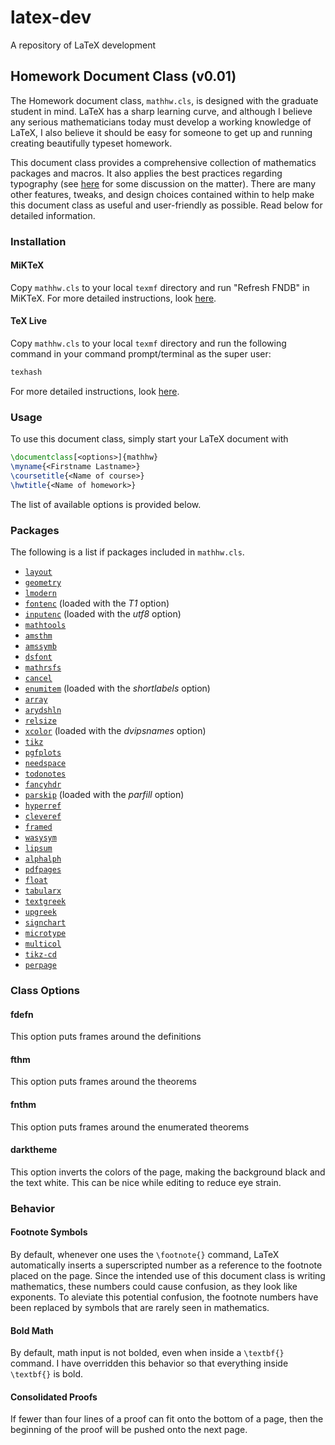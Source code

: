 # latex-dev
A repository of LaTeX development

## Homework Document Class (v0.01)
The Homework document class, `mathhw.cls`, is designed with the graduate student in mind. LaTeX has a sharp learning curve, and although I believe any serious mathematicians today must develop a working knowledge of LaTeX, I also believe it should be easy for someone to get up and running creating beautifully typeset homework. 

This document class provides a comprehensive collection of mathematics packages and macros. It also applies the best practices regarding typography (see [here](http://tex.stackexchange.com/questions/71172/why-are-default-latex-margins-so-big) for some discussion on the matter). There are many other features, tweaks, and design choices contained within to help make this document class as useful and user-friendly as possible. Read below for detailed information.

### Installation

#### MiKTeX
Copy `mathhw.cls` to your local `texmf` directory and run "Refresh FNDB" in MiKTeX. For more detailed instructions, look [here](http://tex.stackexchange.com/questions/2063/how-can-i-manually-install-a-package-on-miktex-windows).

#### TeX Live
Copy `mathhw.cls` to your local `texmf` directory and run the following command in your command prompt/terminal as the super user:
```bash
texhash
```

For more detailed instructions, look [here](http://tex.stackexchange.com/questions/96976/install-custom-cls-using-tex-live-in-local-directory).

### Usage
To use this document class, simply start your LaTeX document with
```tex
\documentclass[<options>]{mathhw}
\myname{<Firstname Lastname>}
\coursetitle{<Name of course>}
\hwtitle{<Name of homework>}
```
The list of available options is provided below.

### Packages
The following is a list if packages included in `mathhw.cls`.

- [`layout`](http://www.ctan.org/pkg/layout)
- [`geometry`](http://www.ctan.org/pkg/geometry)
- [`lmodern`](https://www.ctan.org/pkg/lm?lang=en)
- [`fontenc`](http://www.ctan.org/pkg/fontenc) (loaded with the *T1* option)
- [`inputenc`](http://www.ctan.org/pkg/inputenc) (loaded with the *utf8* option)
- [`mathtools`](http://www.ctan.org/pkg/mathtools)
- [`amsthm`](http://www.ctan.org/pkg/amsthm)
- [`amssymb`](https://www.ctan.org/pkg/amsfonts?lang=en)
- [`dsfont`](https://www.ctan.org/tex-archive/fonts/doublestroke?lang=en)
- [`mathrsfs`](http://www.ctan.org/pkg/mathrsfs)
- [`cancel`](http://www.ctan.org/pkg/cancel)
- [`enumitem`](http://www.ctan.org/pkg/enumitem) (loaded with the *shortlabels* option)
- [`array`](http://www.ctan.org/pkg/array)
- [`arydshln`](http://www.ctan.org/pkg/arydshln)
- [`relsize`](http://www.ctan.org/pkg/relsize)
- [`xcolor`](http://www.ctan.org/pkg/xcolor) (loaded with the *dvipsnames* option)
- [`tikz`](http://www.texample.net/tikz/)
- [`pgfplots`](https://www.ctan.org/pkg/pgfplots?lang=en)
- [`needspace`](http://www.ctan.org/pkg/needspace)
- [`todonotes`](http://www.ctan.org/pkg/todonotes)
- [`fancyhdr`](http://www.ctan.org/pkg/fancyhdr)
- [`parskip`](http://www.ctan.org/pkg/parskip) (loaded with the *parfill* option)
- [`hyperref`](http://www.ctan.org/pkg/hyperref)
- [`cleveref`](http://www.ctan.org/pkg/cleveref)
- [`framed`](http://www.ctan.org/pkg/framed)
- [`wasysym`](http://www.ctan.org/pkg/wasysym)
- [`lipsum`](http://www.ctan.org/pkg/lipsum)
- [`alphalph`](http://www.ctan.org/pkg/alphalph)
- [`pdfpages`](http://www.ctan.org/pkg/pdfpages)
- [`float`](http://www.ctan.org/pkg/float)
- [`tabularx`](http://www.ctan.org/pkg/tabularx)
- [`textgreek`](http://www.ctan.org/pkg/textgreek)
- [`upgreek`](http://www.ctan.org/pkg/upgreek)
- [`signchart`](http://www.ctan.org/pkg/signchart)
- [`microtype`](http://www.ctan.org/pkg/microtype)
- [`multicol`](http://www.ctan.org/pkg/multicol)
- [`tikz-cd`](http://www.ctan.org/pkg/tikz-cd)
- [`perpage`](http://www.ctan.org/pkg/perpage)

### Class Options
#### fdefn
This option puts frames around the definitions
#### fthm
This option puts frames around the theorems
#### fnthm
This option puts frames around the enumerated theorems
#### darktheme
This option inverts the colors of the page, making the background black and the text white. This can be nice while editing to reduce eye strain.

### Behavior

#### Footnote Symbols
By default, whenever one uses the `\footnote{}` command, LaTeX automatically inserts a superscripted number as a reference to the footnote placed on the page. Since the intended use of this document class is writing mathematics, these numbers could cause confusion, as they look like exponents. To aleviate this potential confusion, the footnote numbers have been replaced by symbols that are rarely seen in mathematics.

#### Bold Math
By default, math input is not bolded, even when inside a `\textbf{}` command. I have overridden this behavior so that everything inside `\textbf{}` is bold.

#### Consolidated Proofs
If fewer than four lines of a proof can fit onto the bottom of a page, then the beginning of the proof will be pushed onto the next page.
